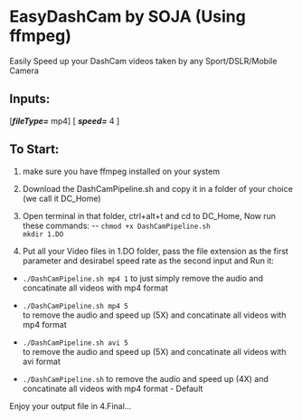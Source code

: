 # EasyDashCam by SOJA (Using ffmpeg)
Easily Speed up your DashCam videos taken by any Sport/DSLR/Mobile Camera

## Inputs:
[***fileType=*** mp4]  [ ***speed=*** 4 ]


## To Start:

1. make sure you have ffmpeg installed on your system

2. Download the DashCamPipeline.sh and copy it in a folder of your choice (we call it DC_Home)
3. Open terminal in that folder, ctrl+alt+t and cd to DC_Home, Now run these commands:
-- `chmod +x DashCamPipeline.sh`  
`mkdir 1.DO` 

2. Put all your Video files in 1.DO folder, pass the file extension as the first parameter and desirabel speed rate as the second input and Run it:

-	`./DashCamPipeline.sh mp4 1` 
to just simply remove the audio and concatinate all videos with mp4 format

-	`./DashCamPipeline.sh mp4 5`  
to remove the audio and speed up (5X) and concatinate all videos with mp4 format

-	`./DashCamPipeline.sh avi 5`  
to remove the audio and speed up (5X) and concatinate all videos with avi format

-	`./DashCamPipeline.sh` 
to remove the audio and speed up (4X) and concatinate all videos with mp4 format - Default


Enjoy your output file in 4.Final...


	
  


  
